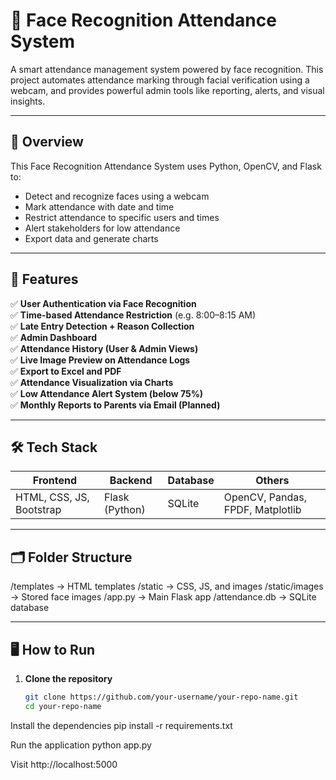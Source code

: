 # 🧠 Face Recognition Attendance System

A smart attendance management system powered by face recognition. This project automates attendance marking through facial verification using a webcam, and provides powerful admin tools like reporting, alerts, and visual insights.

---

## 📸 Overview

This Face Recognition Attendance System uses Python, OpenCV, and Flask to:
- Detect and recognize faces using a webcam
- Mark attendance with date and time
- Restrict attendance to specific users and times
- Alert stakeholders for low attendance
- Export data and generate charts

---

## 🚀 Features

✅ **User Authentication via Face Recognition**  
✅ **Time-based Attendance Restriction** (e.g. 8:00–8:15 AM)  
✅ **Late Entry Detection + Reason Collection**  
✅ **Admin Dashboard**  
✅ **Attendance History (User & Admin Views)**  
✅ **Live Image Preview on Attendance Logs**  
✅ **Export to Excel and PDF**  
✅ **Attendance Visualization via Charts**  
✅ **Low Attendance Alert System (below 75%)**  
✅ **Monthly Reports to Parents via Email (Planned)**

---

## 🛠 Tech Stack

| Frontend    | Backend    | Database | Others           |
|-------------|------------|----------|------------------|
| HTML, CSS, JS, Bootstrap | Flask (Python) | SQLite   | OpenCV, Pandas, FPDF, Matplotlib |

---

## 🗂️ Folder Structure
/templates → HTML templates
/static → CSS, JS, and images
/static/images → Stored face images
/app.py → Main Flask app
/attendance.db → SQLite database


---

## 🖥️ How to Run

1. **Clone the repository**
   ```bash
   git clone https://github.com/your-username/your-repo-name.git
   cd your-repo-name

Install the dependencies
pip install -r requirements.txt

Run the application
python app.py

Visit
http://localhost:5000



